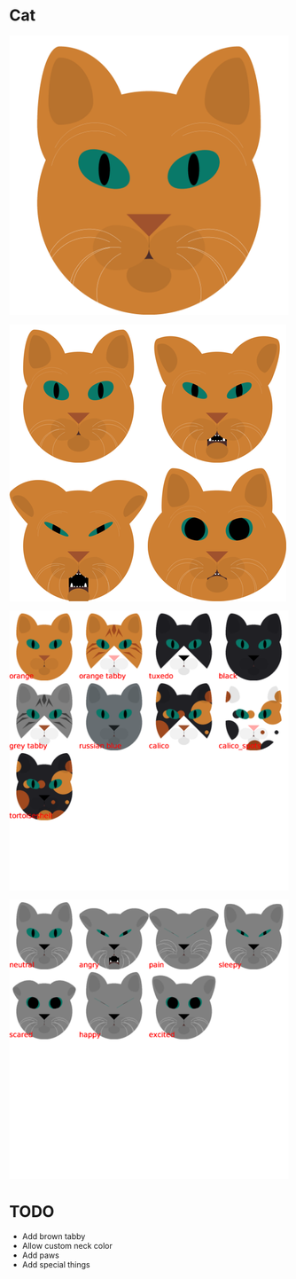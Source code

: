 # Cat

!["A cat rendering"](./cat.png)

!["Various cats"](./collage.png)

!["Various patterns"](./pattern_collage.png)

!["Various moods"](./mood_collage.png)

# TODO

  * Add brown tabby
  * Allow custom neck color
  * Add paws
  * Add special things
